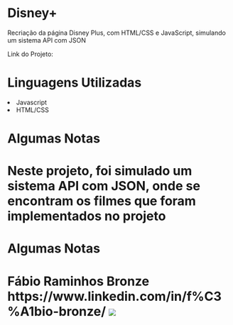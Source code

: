 # Disney+
<p/>Recriação da página Disney Plus, com HTML/CSS e JavaScript, simulando um sistema API com JSON<p/>

Link do Projeto:

<h1/>Linguagens Utilizadas</h1>
<li/>Javascript</li>
<li/>HTML/CSS</li>

<h1/>Algumas Notas<h1/>
Neste projeto, foi simulado um sistema API com JSON, onde se encontram os filmes que foram implementados no projeto

<h1/>Algumas Notas<h1/>
Fábio Raminhos Bronze
https://www.linkedin.com/in/f%C3%A1bio-bronze/

<img src="https://cnbl-cdn.bamgrid.com/assets/c0a264881f6f269485d94228f8904ea1d4b8b02b8da0dfaaccc65ee723582e9a/original" />
<br/><br/>
